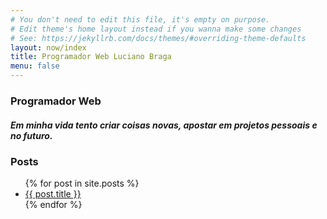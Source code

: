 ```yaml
---
# You don't need to edit this file, it's empty on purpose.
# Edit theme's home layout instead if you wanna make some changes
# See: https://jekyllrb.com/docs/themes/#overriding-theme-defaults
layout: now/index
title: Programador Web Luciano Braga
menu: false
---
```


<h3 class="title">Programador Web</h3>
<h5 class="description">Em minha vida tento criar coisas novas, apostar em projetos pessoais e no futuro.</h5>

<h3>Posts</h3>
<ul>
  {% for post in site.posts %}
  <li>
    <a href="{{ post.url }}">{{ post.title }}</a>
  </li>
  {% endfor %}
</ul>
